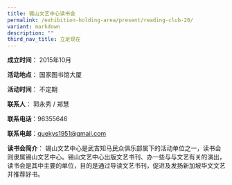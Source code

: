 ```yaml
---
title: 锡山文艺中心读书会
permalink: /exhibition-holding-area/present/reading-club-20/
variant: markdown
description: ""
third_nav_title: 立足现在
---
```

**成立时间**：	2015年10月

**活动地点**：	国家图书馆大厦

**活动时间**：	不定期



**联系人**：	郭永秀 / 郑慧

**联系电话**：96355646

**联系电邮**：quekys1951@gmail.com



**读书会简介**：	锡山文艺中心是武吉知马民众俱乐部属下的活动单位之一，读书会则隶属锡山文艺中心。锡山文艺中心出版文艺书刊、办一些与与文艺有关的演出，读书会是其中主要的单位，目的是通过导读文艺书刊，促进及发扬新加坡华文文艺并推荐好书。

